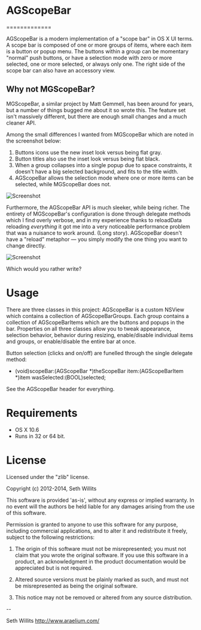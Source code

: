 # AGScopeBar
=============

AGScopeBar is a modern implementation of a "scope bar" in OS X UI
terms. A scope bar is composed of one or more groups of items, where
each item is a button or popup menu. The buttons within a group can
be momentary "normal" push buttons, or have a selection mode with
zero or more selected, one or more selected, or always only one.
The right side of the scope bar can also have an accessory view.


## Why not MGScopeBar?

MGScopeBar, a similar project by Matt Gemmell, has been around for
years, but a number of things bugged me about it so wrote this. The
feature set isn't massively different, but there are enough small
changes and a much cleaner API.

Among the small differences I wanted from MGScopeBar which are noted
in the screenshot below:

1) Buttons icons use the new inset look versus being flat gray.
2) Button titles also use the inset look versus being flat black.
3) When a group collapses into a single popup due to space constraints,
it doesn't have a big selected background, and fits to the title width.
4) AGScopeBar allows the selection mode where one or more items can
be selected, while MGScopeBar does not.

![Screenshot](https://github.com/swillits/AGScopeBar/raw/master/Docs/Screenshot.png)


Furthermore, the AGScopeBar API is much sleeker, while being richer.
The entirety of MGScopeBar's configuration is done through delegate
methods which I find overly verbose, and in my experience thanks to
reloadData reloading *everything* it got me into a very noticeable
performance problem that was a nuisance to work around. (Long story).
AGScopeBar doesn't have a "reload" metaphor — you simply modify the
one thing you want to change directly.


![Screenshot](https://github.com/swillits/AGScopeBar/raw/master/Docs/Screenshot2.png)

Which would you rather write?



Usage
=============
There are three classes in this project: AGScopeBar is a custom NSView
which contains a collection of AGScopeBarGroups. Each group contains a
collection of AGScopeBarItems which are the buttons and popups in the
bar. Properties on all three classes allow you to tweak appearance,
selection behavior, behavior during resizing, enable/disable individual
items and groups, or enable/disable the entire bar at once.

Button selection (clicks and on/off) are funelled through the single
delegate method:

 - (void)scopeBar:(AGScopeBar *)theScopeBar item:(AGScopeBarItem *)item wasSelected:(BOOL)selected;

See the AGScopeBar header for everything.



Requirements
=============
- OS X 10.6
- Runs in 32 or 64 bit.


License
=============
Licensed under the "zlib" license.

Copyright (c) 2012-2014, Seth Willits

This software is provided 'as-is', without any express or implied
warranty. In no event will the authors be held liable for any damages
arising from the use of this software.

Permission is granted to anyone to use this software for any purpose,
including commercial applications, and to alter it and redistribute it
freely, subject to the following restrictions:

1. The origin of this software must not be misrepresented; you must not
claim that you wrote the original software. If you use this software
in a product, an acknowledgment in the product documentation would be
appreciated but is not required.

2. Altered source versions must be plainly marked as such, and must not be
misrepresented as being the original software.

3. This notice may not be removed or altered from any source
distribution.


--

Seth Willits
http://www.araelium.com/
